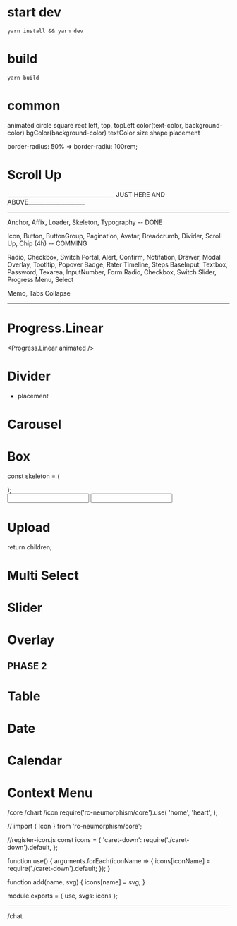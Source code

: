 # start dev
`yarn install && yarn dev`

# build
`yarn build`

# common
animated
circle
square
rect
left, top, topLeft
color(text-color, background-color)
bgColor(background-color)
textColor
size
shape
placement

border-radius: 50% => border-radiú: 100rem;

# Scroll Up

______________________________________ JUST HERE AND ABOVE____________________


--------------
Anchor, Affix, Loader, Skeleton, Typography -- DONE



Icon, Button, ButtonGroup, Pagination, Avatar, Breadcrumb, Divider, Scroll Up, Chip (4h) -- COMMING

Radio, Checkbox, Switch
Portal, Alert, Confirm, Notifation, Drawer, Modal
Overlay, Tootltip, Popover
Badge, Rater
Timeline, Steps
BaseInput, Textbox, Password, Texarea, InputNumber, Form
Radio, Checkbox, Switch
Slider, Progress
Menu, Select

Memo, Tabs
Collapse


--------------
# Progress.Linear
<Progress.Linear animated />
# Divider
- placement
# Carousel
# Box
const skeleton = (
  <div>
    <Skeleton />
    <Skeleton />
    <Skeleton />
    <Skeleton />
  </div>
);

<Box loading skeleton={skeleton} disabled>
  <form>
    <input defaultValue="2" />
    <input defaultValue="2" />
  </form>
</Box>

# Upload

return children;
# Multi Select
# Slider
# Overlay

## PHASE 2
# Table
# Date
# Calendar
# Context Menu

/core
/chart
/icon
require('rc-neumorphism/core').use(
 'home',
  'heart',
);

// import { Icon } from 'rc-neumorphism/core';


//register-icon.js
const icons = {
  'caret-down': require('./caret-down').default,
};

function use() {
  arguments.forEach(iconName => {
    icons[iconName] = require('./caret-down').default;
  });
}

function add(name, svg) {
  icons[name] = svg;
}

module.exports = { use, svgs: icons };

---------------------------------------
/chat

